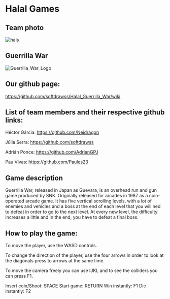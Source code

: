 # Halal Games
## Team photo
![hals](https://user-images.githubusercontent.com/99959289/172249033-3367adc8-8e60-4851-8355-a232e31400b5.jpg)

## Guerrilla War
![Guerrilla_War_Logo](https://user-images.githubusercontent.com/99961049/156935060-bc1aedb6-1516-403e-b973-c48197d096ed.gif)

## Our github page:
https://github.com/softdrawss/Halal_Guerrilla_War/wiki

## List of team members and their respective github links:

Héctor Gárcia: https://github.com/Neidragon

Júlia Serra: https://github.com/softdrawss

Adrián Ponce: https://github.com/AdrianGPJ

Pau Vivas: https://github.com/Paules23

## Game description

Guerrilla War, released in Japan as Guevara, is an overhead run and gun game produced by SNK. Originally released for arcades in 1987 as a coin-operated arcade game. It has five vertical scrolling levels, with a lot of enemies and vehicles and a boss at the end of each level that you will ned to defeat in order to go to the next level. At every new level, the difficulty increases a little and in the end, you have to defeat a final boss.

## How to play the game:

To move the player, use the WASD controls.

To change the direction of the player, use the four arrows in order to look at the diagonals press to arrows at the same time.

To move the camera freely you can use IJKL and to see the colliders you can press F1.

Insert coin/Shoot: SPACE
Start game: RETURN
Win instantly: F1
Die instantly: F2
